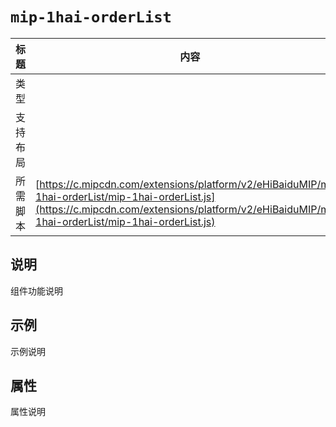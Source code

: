 # `mip-1hai-orderList`

标题|内容
----|----
类型|
支持布局|
所需脚本| [https://c.mipcdn.com/extensions/platform/v2/eHiBaiduMIP/mip-1hai-orderList/mip-1hai-orderList.js](https://c.mipcdn.com/extensions/platform/v2/eHiBaiduMIP/mip-1hai-orderList/mip-1hai-orderList.js)

## 说明

组件功能说明

## 示例

示例说明

## 属性

属性说明

